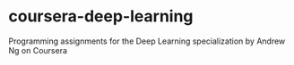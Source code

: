 # coursera-deep-learning
Programming assignments for the Deep Learning specialization by Andrew Ng on Coursera
